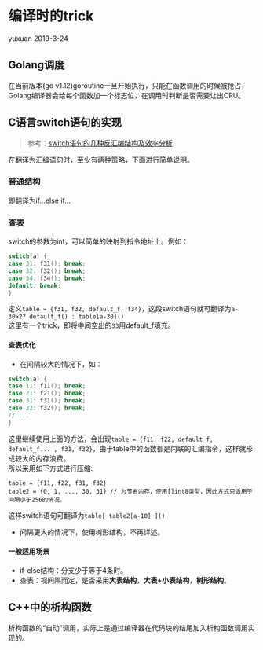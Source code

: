 # 编译时的trick
yuxuan 2019-3-24

## Golang调度
在当前版本(go v1.12)goroutine一旦开始执行，只能在函数调用的时候被抢占，Golang编译器会给每个函数加一个标志位，在调用时判断是否需要让出CPU。


## C语言switch语句的实现
> 参考：[switch语句的几种反汇编结构及效率分析](https://blog.csdn.net/Apollon_krj/article/details/76793914)

在翻译为汇编语句时，至少有两种策略，下面进行简单说明。

### 普通结构
即翻译为if...else if...
### 查表
switch的参数为int，可以简单的映射到指令地址上。例如：
```c
switch(a) {
case 31: f31(); break;
case 32: f32(); break;
case 34: f34(); break;
default: break;
}
```
定义`table = {f31, f32, default_f, f34}`，这段switch语句就可翻译为`a-30>2? default_f() : table[a-30]()`  
这里有一个trick，即将中间空出的`33`用default_f填充。

#### 查表优化
- 在间隔较大的情况下，如：
```c
switch(a) {
case 11: f11(); break;
case 21: f21(); break;
case 31: f31(); break;
case 32: f32(); break;
// ...
}
```
这里继续使用上面的方法，会出现`table = {f11, f22, default_f, default_f... , f31, f32}`，由于table中的函数都是内联的汇编指令，这样就形成较大的内存浪费。  
所以采用如下方式进行压缩:
```
table = {f11, f22, f31, f32}
table2 = {0, 1, ..., 30, 31} // 为节省内存，使用[]int8类型，因此方式只适用于间隔小于256的情况。
```
这样switch语句可翻译为`table[ table2[a-10] ]()`

- 间隔更大的情况下，使用树形结构，不再详述。

#### 一般适用场景
- if-else结构：分支少于等于4条时。
- 查表：视间隔而定，是否采用**大表结构**，**大表+小表结构**，**树形结构**。

## C++中的析构函数
析构函数的“自动”调用，实际上是通过编译器在代码块的结尾加入析构函数调用实现的。
